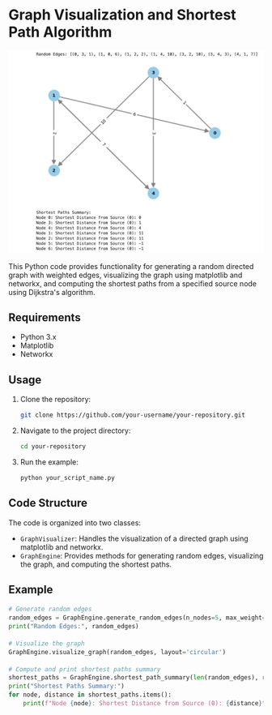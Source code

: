 # Graph Visualization and Shortest Path Algorithm

![Alt Text](SS.png)


This Python code provides functionality for generating a random directed graph with weighted edges, visualizing the graph using matplotlib and networkx, and computing the shortest paths from a specified source node using Dijkstra's algorithm.

## Requirements

- Python 3.x
- Matplotlib
- Networkx

## Usage

1. Clone the repository:

    ```bash
    git clone https://github.com/your-username/your-repository.git
    ```

2. Navigate to the project directory:

    ```bash
    cd your-repository
    ```

3. Run the example:

    ```bash
    python your_script_name.py
    ```

## Code Structure

The code is organized into two classes:

- `GraphVisualizer`: Handles the visualization of a directed graph using matplotlib and networkx.
- `GraphEngine`: Provides methods for generating random edges, visualizing the graph, and computing the shortest paths.

## Example

```python
# Generate random edges
random_edges = GraphEngine.generate_random_edges(n_nodes=5, max_weight=10, density=0.4)
print("Random Edges:", random_edges)

# Visualize the graph
GraphEngine.visualize_graph(random_edges, layout='circular')

# Compute and print shortest paths summary
shortest_paths = GraphEngine.shortest_path_summary(len(random_edges), random_edges, src=0)
print("Shortest Paths Summary:")
for node, distance in shortest_paths.items():
    print(f"Node {node}: Shortest Distance from Source (0): {distance}")

